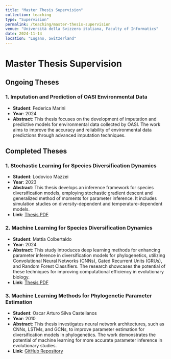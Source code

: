 ```yaml
---
title: "Master Thesis Supervision"
collection: teaching
type: "Supervision"
permalink: /teaching/master-thesis-supervision
venue: "Università della Svizzera italiana, Faculty of Informatics"
date: 2024-11-14
location: "Lugano, Switzerland"
---
```


# Master Thesis Supervision

## Ongoing Theses

### 1. Imputation and Prediction of OASI Environmental Data
- **Student**: Federica Marini
- **Year**: 2024
- **Abstract**: This thesis focuses on the development of imputation and predictive models for environmental data collected by OASI. The work aims to improve the accuracy and reliability of environmental data predictions through advanced imputation techniques.

## Completed Theses

### 1. Stochastic Learning for Species Diversification Dynamics
- **Student**: Lodovico Mazzei
- **Year**: 2023
- **Abstract**: This thesis develops an inference framework for species diversification models, employing stochastic gradient descent and generalized method of moments for parameter inference. It includes simulation studies on diversity-dependent and temperature-dependent models.
- **Link**: [Thesis PDF](https://thesis.bul.sbu.usi.ch/theses/2193-2223Mazzei/pdf?1697548694)

### 2. Machine Learning for Species Diversification Dynamics
- **Student**: Mattia Colbertaldo
- **Year**: 2024
- **Abstract**: This study introduces deep learning methods for enhancing parameter inference in diversification models for phylogenetics, utilizing Convolutional Neural Networks (CNNs), Gated Recurrent Units (GRUs), and Random Forest Classifiers. The research showcases the potential of these techniques for improving computational efficiency in evolutionary biology.
- **Link**: [Thesis PDF](https://thesis.bul.sbu.usi.ch/theses/2250-2324Colbertaldo/pdf?1721996622)

### 3. Machine Learning Methods for Phylogenetic Parameter Estimation
- **Student**: Oscar Arturo Silva Castellanos
- **Year**: 2010
- **Abstract**: This thesis investigates neural network architectures, such as CNNs, LSTMs, and GCNs, to improve parameter estimation for diversification models in phylogenetics. The work demonstrates the potential of machine learning for more accurate parameter inference in evolutionary studies.
- **Link**: [GitHub Repository](https://github.com/SilvaCastArt/ML_phylogeny_learning)
